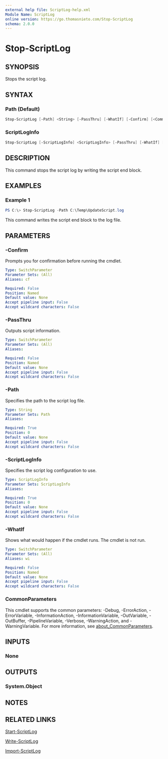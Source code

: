```yaml
---
external help file: ScriptLog-help.xml
Module Name: ScriptLog
online version: https://go.thomasnieto.com/Stop-ScriptLog
schema: 2.0.0
---
```


# Stop-ScriptLog

## SYNOPSIS

Stops the script log.

## SYNTAX

### Path (Default)

```powershell
Stop-ScriptLog [-Path] <String> [-PassThru] [-WhatIf] [-Confirm] [<CommonParameters>]
```

### ScriptLogInfo

```powershell
Stop-ScriptLog [-ScriptLogInfo] <ScriptLogInfo> [-PassThru] [-WhatIf] [-Confirm] [<CommonParameters>]
```

## DESCRIPTION

This command stops the script log by writing the script end block.

## EXAMPLES

### Example 1

```powershell
PS C:\> Stop-ScriptLog -Path C:\Temp\UpdateScript.log
```

This command writes the script end block to the log file.

## PARAMETERS

### -Confirm

Prompts you for confirmation before running the cmdlet.

```yaml
Type: SwitchParameter
Parameter Sets: (All)
Aliases: cf

Required: False
Position: Named
Default value: None
Accept pipeline input: False
Accept wildcard characters: False
```

### -PassThru

Outputs script information.

```yaml
Type: SwitchParameter
Parameter Sets: (All)
Aliases:

Required: False
Position: Named
Default value: None
Accept pipeline input: False
Accept wildcard characters: False
```

### -Path

Specifies the path to the script log file.

```yaml
Type: String
Parameter Sets: Path
Aliases:

Required: True
Position: 0
Default value: None
Accept pipeline input: False
Accept wildcard characters: False
```

### -ScriptLogInfo

Specifies the script log configuration to use.

```yaml
Type: ScriptLogInfo
Parameter Sets: ScriptLogInfo
Aliases:

Required: True
Position: 0
Default value: None
Accept pipeline input: False
Accept wildcard characters: False
```

### -WhatIf

Shows what would happen if the cmdlet runs. The cmdlet is not run.

```yaml
Type: SwitchParameter
Parameter Sets: (All)
Aliases: wi

Required: False
Position: Named
Default value: None
Accept pipeline input: False
Accept wildcard characters: False
```

### CommonParameters

This cmdlet supports the common parameters: -Debug, -ErrorAction, -ErrorVariable, -InformationAction, -InformationVariable, -OutVariable, -OutBuffer, -PipelineVariable, -Verbose, -WarningAction, and -WarningVariable. For more information, see [about_CommonParameters](http://go.microsoft.com/fwlink/?LinkID=113216).

## INPUTS

### None

## OUTPUTS

### System.Object

## NOTES

## RELATED LINKS

[Start-ScriptLog]()

[Write-ScriptLog]()

[Import-ScriptLog]()
